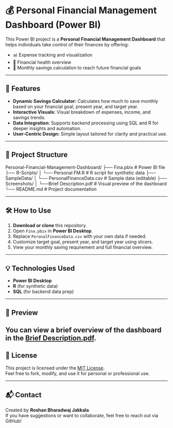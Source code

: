 # 💰 Personal Financial Management Dashboard (Power BI)

This Power BI project is a **Personal Financial Management Dashboard** that helps individuals take control of their finances by offering:

- 📊 Expense tracking and visualization
- 🧮 Financial health overview
- 🎯 Monthly savings calculation to reach future financial goals

---

## 🚀 Features

- **Dynamic Savings Calculator:** Calculates how much to save monthly based on your financial goal, present year, and target year.
- **Interactive Visuals:** Visual breakdown of expenses, income, and savings trends.
- **Data Integration:** Supports backend processing using SQL and R for deeper insights and automation.
- **User-Centric Design:** Simple layout tailored for clarity and practical use.

---

## 📂 Project Structure

Personal-Financial-Management-Dashboard/
├── Fina.pbix # Power BI file
├── R-Scripts/
│ └── Personal FM.R # R script for synthetic data
├── SampleData/
│ └── PersonalFinanceData.csv # Sample data (editable)
├── Screenshots/
│ └──Brief Description.pdf # Visual preview of the dashboard
└── README.md # Project documentation


---

## 🛠️ How to Use

1. **Download or clone** this repository.
2. Open `Fina.pbix` in **Power BI Desktop**.
3. Replace `PeronalFinanceData.csv` with your own data if needed.
4. Customize target goal, present year, and target year using slicers.
5. View your monthly saving requirement and full financial overview.

---

## 💡 Technologies Used

- **Power BI Desktop**
- **R** (for synthetic data)
- **SQL** (for backend data prep)

---

## 📸 Preview

You can view a brief overview of the dashboard in the [Brief Description.pdf](./Brief%20Description.pdf).
---

## 📄 License

This project is licensed under the [MIT License](https://opensource.org/licenses/MIT).  
Feel free to fork, modify, and use it for personal or professional use.

---

## 📬 Contact

Created by **Roshan Bharadwaj Jakkala**  
If you have suggestions or want to collaborate, feel free to reach out via GitHub!

